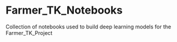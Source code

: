 # Farmer_TK_Notebooks
Collection of notebooks used to build deep learning models for the Farmer_TK_Project
